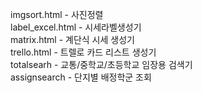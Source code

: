 imgsort.html         - 사진정렬<br/>
label_excel.html     - 시세라벨생성기<br/>
matrix.html          - 계단식 시세 생성기<br/>
trello.html          - 트렐로 카드 리스트 생성기<br/>
totalsearh           - 교통/중학교/초등학교 임장용 검색기<br/>
assignsearch         - 단지별 배정학군 조회
